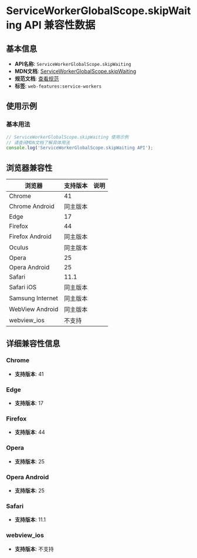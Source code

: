 # ServiceWorkerGlobalScope.skipWaiting API 兼容性数据

## 基本信息

- **API名称**: `ServiceWorkerGlobalScope.skipWaiting`
- **MDN文档**: [ServiceWorkerGlobalScope.skipWaiting](https://developer.mozilla.org/docs/Web/API/ServiceWorkerGlobalScope/skipWaiting)
- **规范文档**: [查看规范](https://w3c.github.io/ServiceWorker/#service-worker-global-scope-skipwaiting)
- **标签**: `web-features:service-workers`

## 使用示例

### 基本用法

```javascript
// ServiceWorkerGlobalScope.skipWaiting 使用示例
// 请查阅MDN文档了解具体用法
console.log('ServiceWorkerGlobalScope.skipWaiting API');
```

## 浏览器兼容性

| 浏览器 | 支持版本 | 说明 |
|--------|----------|------|
| Chrome | 41 |  |
| Chrome Android | 同主版本 |  |
| Edge | 17 |  |
| Firefox | 44 |  |
| Firefox Android | 同主版本 |  |
| Oculus | 同主版本 |  |
| Opera | 25 |  |
| Opera Android | 25 |  |
| Safari | 11.1 |  |
| Safari iOS | 同主版本 |  |
| Samsung Internet | 同主版本 |  |
| WebView Android | 同主版本 |  |
| webview_ios | 不支持 |  |

## 详细兼容性信息

### Chrome

- **支持版本**: 41

### Edge

- **支持版本**: 17

### Firefox

- **支持版本**: 44

### Opera

- **支持版本**: 25

### Opera Android

- **支持版本**: 25

### Safari

- **支持版本**: 11.1

### webview_ios

- **支持版本**: 不支持


